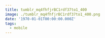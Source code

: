 ```yaml
---
title: tumblr_mq4fhfjrBC1rdf37to1_400
image: ./tumblr_mq4fhfjrBC1rdf37to1_400.png
date: '1970-01-01T00:00:00.000Z'
tags:
  - mobile
---
```


